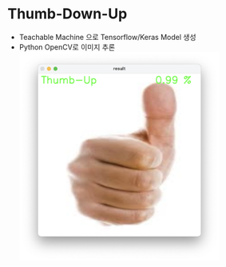 # Thumb-Down-Up
* Teachable Machine 으로 Tensorflow/Keras Model 생성
* Python OpenCV로 이미지 추론
                                                                                                                                             <img width="400" src="https://github.com/Teachable-Machine-OpenCV/Thumb-Down-Up/blob/main/Thumb_Infer01.png">
